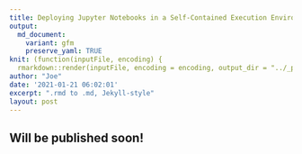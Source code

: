 ```yaml
---
title: Deploying Jupyter Notebooks in a Self-Contained Execution Environment with Binder 
output:
  md_document:
    variant: gfm
    preserve_yaml: TRUE
knit: (function(inputFile, encoding) {
  rmarkdown::render(inputFile, encoding = encoding, output_dir = "../_posts") })
author: "Joe"
date: '2021-01-21 06:02:01'
excerpt: ".rmd to .md, Jekyll-style"
layout: post
---
```


## Will be published soon!
